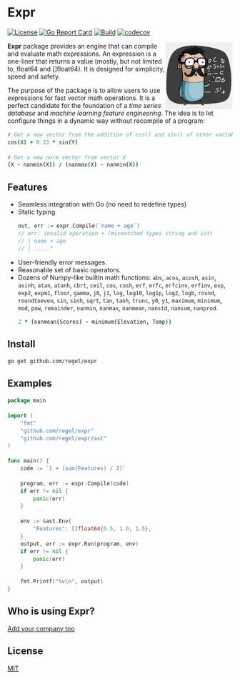 # Expr 

[![License](https://img.shields.io/badge/license-MIT-blue.svg)](https://opensource.org/license/mit-0/)
[![Go Report Card](https://goreportcard.com/badge/github.com/regel/expr)](https://goreportcard.com/report/github.com/regel/expr)
[![Build](https://github.com/regel/expr/actions/workflows/build.yaml/badge.svg)](https://github.com/regel/expr/actions/workflows/build.yaml)
[![codecov](https://codecov.io/gh/regel/expr/branch/main/graph/badge.svg)](https://codecov.io/gh/regel/expr)

<img
 src="./static/expr.png"
 raw=true
 alt="Expression language for Go"
 width="150" align="right"
/>

**Expr** package provides an engine that can compile and evaluate math expressions. 
An expression is a one-liner that returns a value (mostly, but not limited to, float64 and []float64).
It is designed for simplicity, speed and safety.

The purpose of the package is to allow users to use expressions for fast vector math operations.
It is a perfect candidate for the foundation of a _time series database_ and _machine learning feature engineering_.
The idea is to let configure things in a dynamic way without recompile of a program:

```coffeescript
# Get a new vector from the addition of cos() and sin() of other variables
cos(X) + 0.33 * sin(Y)

# Get a new norm vector from vector X
(X - nanmin(X)) / (nanmax(X) - nanmin(X))
```

## Features

* Seamless integration with Go (no need to redefine types)
* Static typing
  ```go
  out, err := expr.Compile(`name + age`)
  // err: invalid operation + (mismatched types string and int)
  // | name + age
  // | .....^
  ```
* User-friendly error messages.
* Reasonable set of basic operators.
* Dozens of Numpy-like builtin math functions: `abs`, `acos`, `acosh`, `asin`, `asinh`, `atan`, `atanh`, `cbrt`, `ceil`, `cos`, `cosh`, `erf`, `erfc`, `erfcinv`, `erfinv`, `exp`, `exp2`, `expm1`, `floor`, `gamma`, `j0`, `j1`, `log`, `log10`, `log1p`, `log2`, `logb`, `round`, `roundtoeven`, `sin`, `sinh`, `sqrt`, `tan`, `tanh`, `trunc`, `y0`, `y1`, `maximum`, `minimum`, `mod`, `pow`, `remainder`, `nanmin`, `nanmax`, `nanmean`, `nanstd`, `nansum`, `nanprod`.
  ```coffeescript
  2 * (nanmean(Scores) - minimum(Elevation, Temp))
  ```

## Install

```
go get github.com/regel/expr
```

## Examples

```go
package main

import (
	"fmt"
	"github.com/regel/expr"
	"github.com/regel/expr/ast"
)

func main() {
	code := `1 + (sum(Features) / 2)`

	program, err := expr.Compile(code)
	if err != nil {
		panic(err)
	}

	env := &ast.Env{
		"Features": []float64{0.5, 1.0, 1.5},
	}
	output, err := expr.Run(program, env)
	if err != nil {
		panic(err)
	}

	fmt.Printf("%v\n", output)
}
```


## Who is using Expr?

[Add your company too](https://github.com/regel/expr/edit/main/README.md)

## License

[MIT](LICENSE)
